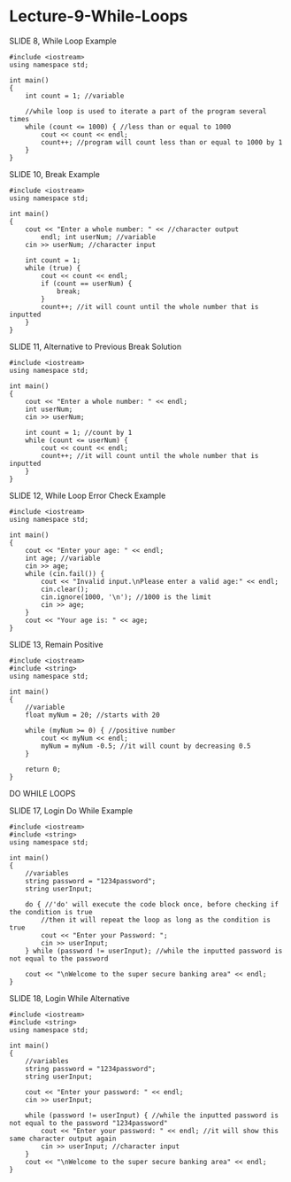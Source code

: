 # Lecture-9-While-Loops

SLIDE 8, While Loop Example

    #include <iostream>
    using namespace std;

    int main()
    {
        int count = 1; //variable

        //while loop is used to iterate a part of the program several times
        while (count <= 1000) { //less than or equal to 1000
            cout << count << endl; 
            count++; //program will count less than or equal to 1000 by 1
        }
    }
    
SLIDE 10, Break Example
    
    #include <iostream>
    using namespace std;

    int main()
    {
        cout << "Enter a whole number: " << //character output
            endl; int userNum; //variable
        cin >> userNum; //character input

        int count = 1;
        while (true) {
            cout << count << endl;
            if (count == userNum) {
                break;
            }
            count++; //it will count until the whole number that is inputted
        }
    }

SLIDE 11, Alternative to Previous Break Solution

    #include <iostream>
    using namespace std;
    
    int main()
    {
        cout << "Enter a whole number: " << endl;
        int userNum;
        cin >> userNum;

        int count = 1; //count by 1
        while (count <= userNum) {
            cout << count << endl;
            count++; //it will count until the whole number that is inputted
        }
    }
    
  SLIDE 12, While Loop Error Check Example
  
    #include <iostream>
    using namespace std;

    int main()
    {
        cout << "Enter your age: " << endl;
        int age; //variable
        cin >> age;
        while (cin.fail()) {
            cout << "Invalid input.\nPlease enter a valid age:" << endl;
            cin.clear();
            cin.ignore(1000, '\n'); //1000 is the limit
            cin >> age;
        }
        cout << "Your age is: " << age;
    }
    
SLIDE 13, Remain Positive
    
    #include <iostream>
    #include <string>
    using namespace std;
    
    int main()
    {
        //variable
        float myNum = 20; //starts with 20

        while (myNum >= 0) { //positive number
            cout << myNum << endl; 
            myNum = myNum -0.5; //it will count by decreasing 0.5
        }

        return 0;
    }
    
DO WHILE LOOPS

SLIDE 17, Login Do While Example

    #include <iostream>
    #include <string>
    using namespace std;
    
    int main()
    {
        //variables
        string password = "1234password";
        string userInput;

        do { //'do' will execute the code block once, before checking if the condition is true
            //then it will repeat the loop as long as the condition is true
            cout << "Enter your Password: ";
            cin >> userInput;
        } while (password != userInput); //while the inputted password is not equal to the password

        cout << "\nWelcome to the super secure banking area" << endl;
    }
    
SLIDE 18, Login While Alternative

    #include <iostream>
    #include <string>
    using namespace std;
    
    int main()
    {
        //variables
        string password = "1234password";
        string userInput;

        cout << "Enter your password: " << endl;
        cin >> userInput;

        while (password != userInput) { //while the inputted password is not equal to the password "1234password"
            cout << "Enter your password: " << endl; //it will show this same character output again
            cin >> userInput; //character input
        }
        cout << "\nWelcome to the super secure banking area" << endl;
    }
    
